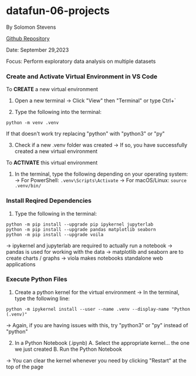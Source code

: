 # datafun-06-projects

By Solomon Stevens

[Github Repository](https://github.com/Stone-Snevets/datafun-06-projects)

Date: September 29,2023 

Focus: Perform exploratory data analysis on multiple datasets 

### Create and Activate Virtual Environment in VS Code
To **CREATE** a new virtual environment

1. Open a new terminal
-> Click "View" then "Terminal" or type Ctrl+`

2. Type the following into the terminal:
```shell
python -m venv .venv
```
If that doesn't work try replacing "python" with "python3" or "py"

3. Check if a new .venv folder was created
-> If so, you have successfully created a new virtual environment

To **ACTIVATE** this virtual environment

1. In the terminal, type the following depending on your operating system:
-> For PowerShell: `.venv\Scripts\Activate`
-> For macOS/Linux:  `source .venv/bin/`

### Install Reqired Dependencies

1. Type the following in the terminal:
```shell
python -m pip install --upgrade pip ipykernel jupyterlab
python -m pip install --upgrade pandas matplotlib seaborn
python -m pip install --upgrade voila
```

-> ipykernel and jupyterlab are required to actually run a notebook
-> pandas is used for working with the data
-> matplotlib and seaborn are to create charts / graphs
-> viola makes notebooks standalone web applications

### Execute Python Files

1. Create a python kernel for the virtual environment
-> In the terminal, type the following line:
```shell
python -m ipykernel install --user --name .venv --display-name "Python (.venv)"
```
-> Again, if you are having issues with this, try "python3" or "py" instead of "python"

2. In a Python Notebook (.ipynb)
A. Select the appropriate kernel... the one we just created
B. Run the Python Notebook

-> You can clear the kernel whenever you need by clicking "Restart" at the top of the page